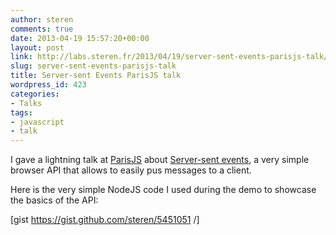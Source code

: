 ```yaml
---
author: steren
comments: true
date: 2013-04-19 15:57:20+00:00
layout: post
link: http://labs.steren.fr/2013/04/19/server-sent-events-parisjs-talk/
slug: server-sent-events-parisjs-talk
title: Server-sent Events ParisJS talk
wordpress_id: 423
categories:
- Talks
tags:
- javascript
- talk
---
```


I gave a lightning talk at [ParisJS](http://parisjs.org/) about [Server-sent events](https://en.wikipedia.org/wiki/Server-sent_events), a very simple browser API that allows to easily pus messages to a client.

Here is the very simple NodeJS code I used during the demo to showcase the basics of the API:

[gist https://gist.github.com/steren/5451051 /]
